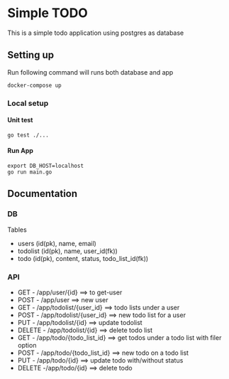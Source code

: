 # Simple TODO
This is a simple todo application using postgres as database
## Setting up
Run following command will runs both database and app
```
docker-compose up
```
### Local setup
#### Unit test
```
go test ./...
```
#### Run App
```
export DB_HOST=localhost
go run main.go
```

## Documentation
### DB
Tables
* users (id(pk), name, email)
* todolist (id(pk), name, user_id(fk))
* todo (id(pk), content, status, todo_list_id(fk))

### API
* GET - /app/user/{id} ==> to get-user
* POST - /app/user ==> new user
* GET - /app/todolist/{user_id} ==> todo lists under a user
* POST - /app/todolist/{user_id} ==> new todo list for a user
* PUT - /app/todolist/{id} ==> update todolist
* DELETE - /app/todolist/{id} ==> delete todo list
* GET - /app/todo/{todo_list_id} ==> get todos under a todo list with filer option
* POST - /app/todo/{todo_list_id} ==> new todo on a todo list
* PUT - /app/todo/{id} ==> update todo with/without status
* DELETE -/app/todo/{id} ==> delete todo
